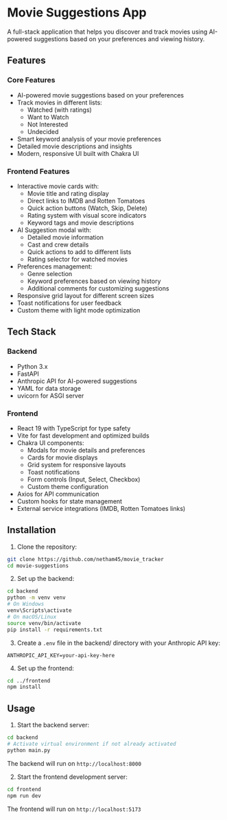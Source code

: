 # Movie Suggestions App

A full-stack application that helps you discover and track movies using AI-powered suggestions based on your preferences and viewing history.

## Features

### Core Features
- AI-powered movie suggestions based on your preferences
- Track movies in different lists:
  - Watched (with ratings)
  - Want to Watch
  - Not Interested
  - Undecided
- Smart keyword analysis of your movie preferences
- Detailed movie descriptions and insights
- Modern, responsive UI built with Chakra UI

### Frontend Features
- Interactive movie cards with:
  - Movie title and rating display
  - Direct links to IMDB and Rotten Tomatoes
  - Quick action buttons (Watch, Skip, Delete)
  - Rating system with visual score indicators
  - Keyword tags and movie descriptions
- AI Suggestion modal with:
  - Detailed movie information
  - Cast and crew details
  - Quick actions to add to different lists
  - Rating selector for watched movies
- Preferences management:
  - Genre selection
  - Keyword preferences based on viewing history
  - Additional comments for customizing suggestions
- Responsive grid layout for different screen sizes
- Toast notifications for user feedback
- Custom theme with light mode optimization

## Tech Stack

### Backend
- Python 3.x
- FastAPI
- Anthropic API for AI-powered suggestions
- YAML for data storage
- uvicorn for ASGI server

### Frontend
- React 19 with TypeScript for type safety
- Vite for fast development and optimized builds
- Chakra UI components:
  - Modals for movie details and preferences
  - Cards for movie displays
  - Grid system for responsive layouts
  - Toast notifications
  - Form controls (Input, Select, Checkbox)
  - Custom theme configuration
- Axios for API communication
- Custom hooks for state management
- External service integrations (IMDB, Rotten Tomatoes links)

## Installation

1. Clone the repository:
```bash
git clone https://github.com/netham45/movie_tracker
cd movie-suggestions
```

2. Set up the backend:
```bash
cd backend
python -m venv venv
# On Windows
venv\Scripts\activate
# On macOS/Linux
source venv/bin/activate
pip install -r requirements.txt
```

3. Create a `.env` file in the backend/ directory with your Anthropic API key:
```
ANTHROPIC_API_KEY=your-api-key-here
```

4. Set up the frontend:
```bash
cd ../frontend
npm install
```

## Usage

1. Start the backend server:
```bash
cd backend
# Activate virtual environment if not already activated
python main.py
```
The backend will run on `http://localhost:8000`

2. Start the frontend development server:
```bash
cd frontend
npm run dev
```
The frontend will run on `http://localhost:5173`
